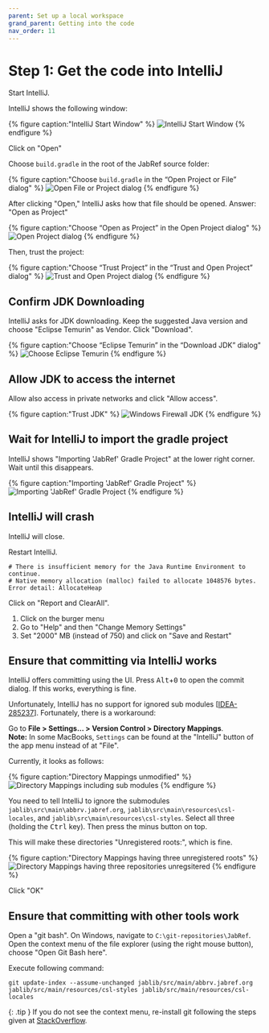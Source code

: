 ```yaml
---
parent: Set up a local workspace
grand_parent: Getting into the code
nav_order: 11
---
```


# Step 1: Get the code into IntelliJ

Start IntelliJ.

IntelliJ shows the following window:

{% figure caption:"IntelliJ Start Window" %}
![IntelliJ Start Window](guidelines-intellij-start-window.png)
{% endfigure %}

Click on "Open"

Choose `build.gradle` in the root of the JabRef source folder:

{% figure caption:"Choose `build.gradle` in the “Open Project or File” dialog" %}
![Open File or Project dialog](guidelines-intellij-choose-build-gradle.png)
{% endfigure %}

After clicking "Open," IntelliJ asks how that file should be opened.
Answer: "Open as Project"

{% figure caption:"Choose “Open as Project” in the Open Project dialog" %}
![Open Project dialog](guidelines-choose-open-as-project.png)
{% endfigure %}

Then, trust the project:

{% figure caption:"Choose “Trust Project” in the “Trust and Open Project” dialog" %}
![Trust and Open Project dialog](12-05-guidelines-trust-project.png)
{% endfigure %}

## Confirm JDK Downloading

IntelliJ asks for JDK downloading.
Keep the suggested Java version and choose "Eclipse Temurin" as Vendor.
Click "Download".

{% figure caption:"Choose “Eclipse Temurin” in the “Download JDK” dialog" %}
![Choose Eclipse Temurin](12-06-download-jdk-temurin.png)
{% endfigure %}

## Allow JDK to access the internet

Allow also access in private networks and click "Allow access".

{% figure caption:"Trust JDK" %}
![Windows Firewall JDK](12-07-trust-firewall.png)
{% endfigure %}

## Wait for IntelliJ to import the gradle project

IntelliJ shows "Importing 'JabRef' Gradle Project" at the lower right corner.
Wait until this disappears.

{% figure caption:"Importing 'JabRef' Gradle Project" %}
![Importing 'JabRef' Gradle Project](12-08-importing-project.png)
{% endfigure %}

## IntelliJ will crash

IntelliJ will close.

Restart IntelliJ.

```text
# There is insufficient memory for the Java Runtime Environment to continue.
# Native memory allocation (malloc) failed to allocate 1048576 bytes. Error detail: AllocateHeap
```

Click on "Report and ClearAll".

1. Click on the burger menu
2. Go to "Help" and then "Change Memory Settings"
3. Set "2000" MB (instead of 750) and click on "Save and Restart"

## Ensure that committing via IntelliJ works

IntelliJ offers committing using the UI.
Press <kbd>Alt</kbd>+<kbd>0</kbd> to open the commit dialog.
If this works, everything is fine.

Unfortunately, IntelliJ has no support for ignored sub modules [[IDEA-285237](https://youtrack.jetbrains.com/issue/IDEA-285237/ignored-changes-in-submodules-are-still-visible-in-the-commit-window)].
Fortunately, there is a workaround:

Go to **File > Settings... > Version Control > Directory Mappings**.<br>
**Note:** In some MacBooks, `Settings` can be found at the "IntelliJ" button of the app menu instead of at "File".

Currently, it looks as follows:

{% figure caption:"Directory Mappings unmodified" %}
![Directory Mappings including sub modules](12-12-intellij-directory-mappings-unmodified.png)
{% endfigure %}

You need to tell IntelliJ to ignore the submodules `jablib\src\main\abbrv.jabref.org`, `jablib\src\main\resources\csl-locales`, and `jablib\src\main\resources\csl-styles`.
Select all three (holding the <kbd>Ctrl</kbd> key).
Then press the minus button on top.

This will make these directories "Unregistered roots:", which is fine.

{% figure caption:"Directory Mappings having three unregistered roots" %}
![Directory Mappings having three repositories unregsitered](12-13-intellij-directory-mappings-unregistered-roots.png)
{% endfigure %}

Click "OK"

## Ensure that committing with other tools work

Open a "git bash".
On Windows, navigate to `C:\git-repositories\JabRef`.
Open the context menu of the file explorer (using the right mouse button), choose "Open Git Bash here".

Execute following command:

```shell
git update-index --assume-unchanged jablib/src/main/abbrv.jabref.org jablib/src/main/resources/csl-styles jablib/src/main/resources/csl-locales
```

{: .tip }
If you do not see the context menu, re-install git following the steps given at [StackOverflow](https://stackoverflow.com/a/50667280/873282).

<!-- markdownlint-disable-file MD033 -->
